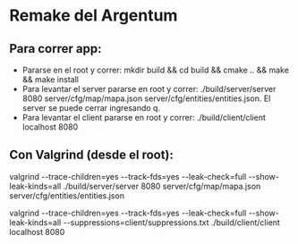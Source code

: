 # Remake del Argentum

## Para correr app:
  - Pararse en el root y correr: mkdir build && cd build && cmake .. && make && make install
  - Para levantar el server pararse en root y correr: ./build/server/server 8080 server/cfg/map/mapa.json server/cfg/entities/entities.json. El server se puede cerrar ingresando q.
  - Para levantar el client pararse en root y correr: ./build/client/client localhost 8080

## Con Valgrind (desde el root):  
valgrind --trace-children=yes --track-fds=yes --leak-check=full --show-leak-kinds=all ./build/server/server 8080 server/cfg/map/mapa.json server/cfg/entities/entities.json

valgrind --trace-children=yes --track-fds=yes --leak-check=full --show-leak-kinds=all --suppressions=client/suppressions.txt ./build/client/client localhost 8080

